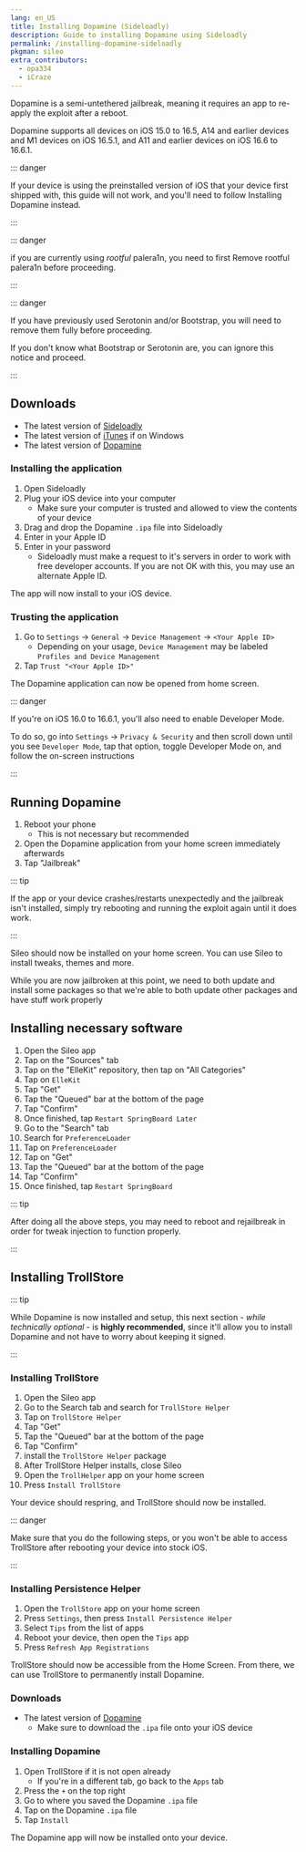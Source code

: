 ```yaml
---
lang: en_US
title: Installing Dopamine (Sideloadly)
description: Guide to installing Dopamine using Sideloadly
permalink: /installing-dopamine-sideloadly
pkgman: sileo
extra_contributors:
  - opa334
  - iCraze
---
```


Dopamine is a <router-link to="/types-of-jailbreak/#semi-untethered-jailbreaks">semi-untethered jailbreak</router-link>, meaning it requires an app to re-apply the exploit after a reboot.

Dopamine supports all devices on iOS 15.0 to 16.5, A14 and earlier devices and M1 devices on iOS 16.5.1, and A11 and earlier devices on iOS 16.6 to 16.6.1.

::: danger

If your device is using the preinstalled version of iOS that your device first shipped with, this guide will not work, and you'll need to follow <router-link to="/installing-dopamine">Installing Dopamine</router-link> instead.

:::

::: danger

if you are currently using *rootful* palera1n, you need to first <router-link to="/removing-palera1n">Remove rootful palera1n</router-link> before proceeding.

:::

::: danger

If you have previously used Serotonin and/or Bootstrap, you will need to remove them fully before proceeding.

If you don't know what Bootstrap or Serotonin are, you can ignore this notice and proceed.

:::

## Downloads

- The latest version of [Sideloadly](https://sideloadly.io/)
- The latest version of [iTunes](https://www.apple.com/itunes/download/win32) if on Windows
- The latest version of [Dopamine](https://ellekit.space/dopamine)

### Installing the application

1. Open Sideloadly
1. Plug your iOS device into your computer
    - Make sure your computer is trusted and allowed to view the contents of your device
1. Drag and drop the Dopamine `.ipa` file into Sideloadly
1. Enter in your Apple ID
1. Enter in your password
    - Sideloadly must make a request to it's servers in order to work with free developer accounts. If you are not OK with this, you may use an alternate Apple ID.

The app will now install to your iOS device.

### Trusting the application

1. Go to `Settings` -> `General` -> `Device Management` -> `<Your Apple ID>`
    - Depending on your usage, `Device Management` may be labeled `Profiles and Device Management`
1. Tap `Trust "<Your Apple ID>"`

The Dopamine application can now be opened from home screen.

::: danger

If you're on iOS 16.0 to 16.6.1, you'll also need to enable Developer Mode.

To do so, go into `Settings` -> `Privacy & Security` and then scroll down until you see `Developer Mode`, tap that option, toggle Developer Mode on, and follow the on-screen instructions

:::

## Running Dopamine

1. Reboot your phone
    - This is not necessary but recommended
1. Open the Dopamine application from your home screen immediately afterwards
1. Tap "Jailbreak"

::: tip

If the app or your device crashes/restarts unexpectedly and the jailbreak isn't installed, simply try rebooting and running the exploit again until it does work.

:::

Sileo should now be installed on your home screen. You can use Sileo to install <router-link to="/faq/#what-are-tweaks">tweaks</router-link>, themes and more.

While you are now jailbroken at this point, we need to both update and install some packages so that we're able to both update other packages and have stuff work properly

## Installing necessary software

1. Open the Sileo app
1. Tap on the "Sources" tab
1. Tap on the "ElleKit" repository, then tap on "All Categories"
1. Tap on `ElleKit`
1. Tap "Get"
1. Tap the "Queued" bar at the bottom of the page
1. Tap "Confirm"
1. Once finished, tap `Restart SpringBoard Later`
1. Go to the "Search" tab
1. Search for `PreferenceLoader`
1. Tap on `PreferenceLoader`
1. Tap on "Get"
1. Tap the "Queued" bar at the bottom of the page
1. Tap "Confirm"
1. Once finished, tap `Restart SpringBoard`

::: tip

After doing all the above steps, you may need to reboot and rejailbreak in order for tweak injection to function properly.

:::

## Installing TrollStore

::: tip

While Dopamine is now installed and setup, this next section - *while technically optional* - is **highly recommended**, since it'll allow you to install Dopamine and not have to worry about keeping it signed.

:::

### Installing TrollStore

1. Open the Sileo app
1. Go to the Search tab and search for `TrollStore Helper`
1. Tap on `TrollStore Helper`
1. Tap "Get"
1. Tap the "Queued" bar at the bottom of the page
1. Tap "Confirm"
1. install the `TrollStore Helper` package
1. After TrollStore Helper installs, close Sileo
1. Open the `TrollHelper` app on your home screen
1. Press `Install TrollStore`

Your device should respring, and TrollStore should now be installed.

::: danger

Make sure that you do the following steps, or you won't be able to access TrollStore after rebooting your device into stock iOS.

:::

### Installing Persistence Helper

1. Open the `TrollStore` app on your home screen
1. Press `Settings`, then press `Install Persistence Helper`
1. Select `Tips` from the list of apps
1. Reboot your device, then open the `Tips` app
1. Press `Refresh App Registrations`

TrollStore should now be accessible from the Home Screen. From there, we can use TrollStore to permanently install Dopamine.

### Downloads

- The latest version of [Dopamine](https://ellekit.space/dopamine)
    - Make sure to download the `.ipa` file onto your iOS device

### Installing Dopamine

1. Open TrollStore if it is not open already
    - If you're in a different tab, go back to the `Apps` tab
1. Press the `+` on the top right
1. Go to where you saved the Dopamine `.ipa` file
1. Tap on the Dopamine `.ipa` file
1. Tap `Install`

The Dopamine app will now be installed onto your device.